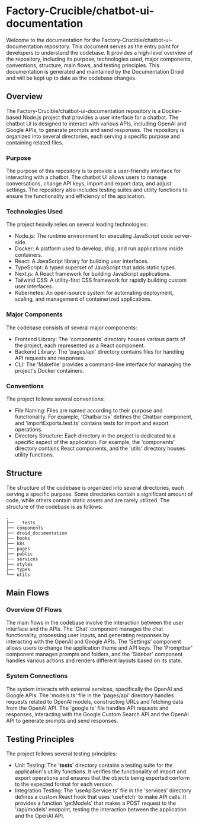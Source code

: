 
# Factory-Crucible/chatbot-ui-documentation

Welcome to the documentation for the Factory-Crucible/chatbot-ui-documentation repository. This document serves as the entry point for developers to understand the codebase. It provides a high-level overview of the repository, including its purpose, technologies used, major components, conventions, structure, main flows, and testing principles. This documentation is generated and maintained by the Documentation Droid and will be kept up to date as the codebase changes.

## Overview

The Factory-Crucible/chatbot-ui-documentation repository is a Docker-based Node.js project that provides a user interface for a chatbot. The chatbot UI is designed to interact with various APIs, including OpenAI and Google APIs, to generate prompts and send responses. The repository is organized into several directories, each serving a specific purpose and containing related files.

### Purpose

The purpose of this repository is to provide a user-friendly interface for interacting with a chatbot. The chatbot UI allows users to manage conversations, change API keys, import and export data, and adjust settings. The repository also includes testing suites and utility functions to ensure the functionality and efficiency of the application.

### Technologies Used

The project heavily relies on several leading technologies:

- Node.js: The runtime environment for executing JavaScript code server-side.
- Docker: A platform used to develop, ship, and run applications inside containers.
- React: A JavaScript library for building user interfaces.
- TypeScript: A typed superset of JavaScript that adds static types.
- Next.js: A React framework for building JavaScript applications.
- Tailwind CSS: A utility-first CSS framework for rapidly building custom user interfaces.
- Kubernetes: An open-source system for automating deployment, scaling, and management of containerized applications.

### Major Components

The codebase consists of several major components:

- Frontend Library: The 'components' directory houses various parts of the project, each represented as a React component.
- Backend Library: The 'pages/api' directory contains files for handling API requests and responses.
- CLI: The 'Makefile' provides a command-line interface for managing the project's Docker containers.

### Conventions

The project follows several conventions:

- File Naming: Files are named according to their purpose and functionality. For example, 'Chatbar.tsx' defines the Chatbar component, and 'importExports.test.ts' contains tests for import and export operations.
- Directory Structure: Each directory in the project is dedicated to a specific aspect of the application. For example, the 'components' directory contains React components, and the 'utils' directory houses utility functions.

## Structure

The structure of the codebase is organized into several directories, each serving a specific purpose. Some directories contain a significant amount of code, while others contain static assets and are rarely utilized. The structure of the codebase is as follows:

```
.
├── __tests__
├── components
├── droid_documentation
├── hooks
├── k8s
├── pages
├── public
├── services
├── styles
├── types
└── utils
```

## Main Flows

### Overview Of Flows

The main flows in the codebase involve the interaction between the user interface and the APIs. The 'Chat' component manages the chat functionality, processing user inputs, and generating responses by interacting with the OpenAI and Google APIs. The 'Settings' component allows users to change the application theme and API keys. The 'Promptbar' component manages prompts and folders, and the 'Sidebar' component handles various actions and renders different layouts based on its state.

### System Connections

The system interacts with external services, specifically the OpenAI and Google APIs. The 'models.ts' file in the 'pages/api' directory handles requests related to OpenAI models, constructing URLs and fetching data from the OpenAI API. The 'google.ts' file handles API requests and responses, interacting with the Google Custom Search API and the OpenAI API to generate prompts and send responses.

## Testing Principles

The project follows several testing principles:

- Unit Testing: The '**tests**' directory contains a testing suite for the application's utility functions. It verifies the functionality of import and export operations and ensures that the objects being exported conform to the expected format for each version.
- Integration Testing: The 'useApiService.ts' file in the 'services' directory defines a custom React hook that uses 'useFetch' to make API calls. It provides a function 'getModels' that makes a POST request to the '/api/models' endpoint, testing the interaction between the application and the OpenAI API.
